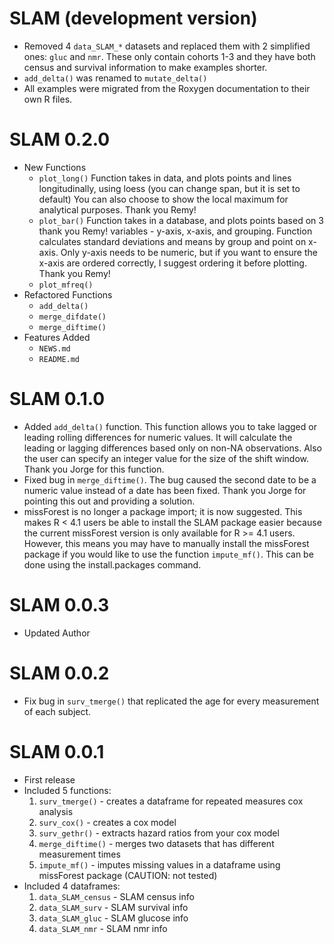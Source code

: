 # SLAM (development version)

* Removed 4 `data_SLAM_*` datasets and replaced them with 2 simplified ones:
`gluc` and `nmr`. These only contain cohorts 1-3 and they have both census and
survival information to make examples shorter.
* `add_delta()` was renamed to `mutate_delta()`
* All examples were migrated from the Roxygen documentation to their own R
files. 

# SLAM 0.2.0

* New Functions
    - `plot_long()` Function takes in data, and plots points and lines
longitudinally, using loess (you can change span, but it is set to default)
You can also choose to show the local maximum for analytical purposes. Thank
you Remy!
    - `plot_bar()` Function takes in a database, and plots points based on 3                  thank you Remy!
variables - y-axis, x-axis, and grouping. Function calculates standard
deviations and means by group and point on x-axis. Only y-axis needs to be
numeric, but if you want to ensure the x-axis are ordered correctly, I
suggest ordering it before plotting. Thank you Remy! 
    - `plot_mfreq()`
* Refactored Functions
    - `add_delta()`
    - `merge_difdate()`
    - `merge_diftime()`
* Features Added
    - `NEWS.md` 
    - `README.md`

# SLAM 0.1.0

* Added `add_delta()` function. This function allows you to take lagged or 
leading rolling differences for numeric values. It will calculate the leading or 
lagging differences based only on non-NA observations. Also the user can specify
an integer value for the size of the shift window. Thank you Jorge for this 
function.
* Fixed bug in `merge_diftime()`. The bug caused the second date to be a numeric 
value instead of a date has been fixed. Thank you Jorge for pointing this out 
and providing a solution.
* missForest is no longer a package import; it is now suggested. This makes 
R < 4.1 users be able to install the SLAM package easier because the current 
missForest version is only available for R >= 4.1 users. However, this means you 
may have to manually install the missForest package if you would like to use the 
function `impute_mf()`. This can be done using the install.packages command. 

# SLAM 0.0.3

* Updated Author

# SLAM 0.0.2

* Fix bug in `surv_tmerge()` that replicated the age for every measurement of 
each subject.

# SLAM 0.0.1

* First release 
* Included 5 functions:
    1. `surv_tmerge()` - creates a dataframe for repeated measures cox analysis
    2. `surv_cox()` - creates a cox model
    3. `surv_gethr()` - extracts hazard ratios from your cox model
    4. `merge_diftime()` - merges two datasets that has different measurement times
    5. `impute_mf()` - imputes missing values in a dataframe using missForest package
(CAUTION: not tested)
* Included 4 dataframes:
    1. `data_SLAM_census` - SLAM census info
    2. `data_SLAM_surv` - SLAM survival info
    3. `data_SLAM_gluc` - SLAM glucose info
    4. `data_SLAM_nmr` - SLAM nmr info
